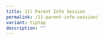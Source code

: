 ```yaml
---
title: 11) Parent Info Session
permalink: /11-parent-info-session/
variant: tiptap
description: ""
---
```

